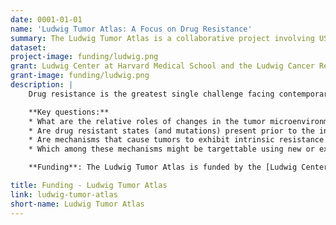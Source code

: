```yaml
---
date: 0001-01-01
name: 'Ludwig Tumor Atlas: A Focus on Drug Resistance'
summary: The Ludwig Tumor Atlas is a collaborative project involving US and European research laboratories that are part of Ludwig Cancer Research Centers and Branches and involves several types of solid cancer. Research at HMS is performed under the auspices of the [Ludwig Center at Harvard Medical School](https://ludwigcenter.hms.harvard.edu/). The overall aim of the Atlas is to investigate the molecular basis of intrinsic and acquired resistance to anti-cancer drugs and to develop disease management strategies and therapies that overcome or avoid such resistance.
dataset:
project-image: funding/ludwig.png
grant: Ludwig Center at Harvard Medical School and the Ludwig Cancer Research Foundation
grant-image: funding/ludwig.png
description: |
    Drug resistance is the greatest single challenge facing contemporary cancer therapy. Despite extraordinary advances in cancer therapeutics, most patients eventually relapse and succumb to disease due to the development of drug resistance. The problem of resistance is complicated by tumor heterogeneity– both within a single tumor and across a population of patients.  Tumors and their microenvironments are also plastic, changing through the course of disease and in response to drugs. High dimensional tissue imaging and single-cell genetics aim to characterize this heterogeneity at multiple spatial and functional scales to improve our understanding of the origins of drug resistance - this understanding is a necessary first step to overcoming resistance in patients. Data are commonly acquired in biopsies from patients prior to and during therapy, and then following relapse. Mouse models of disease are also an important part of this research. An explicit goal of the Ludwig Tumor Atlas is to create and validate image-based clinical tests for next-generation diagnosis and drug development.

    **Key questions:**
    * What are the relative roles of changes in the tumor microenvironment and cancer cells themselves in generating drug resistance?
    * Are drug resistant states (and mutations) present prior to the initiation of therapy or are they induced by therapy?
    * Are mechanisms that cause tumors to exhibit intrinsic resistance (drug insensitivity) similar to the mechanisms that make initially sensitive tumors drug resistant (acquired drug resistance)
    * Which among these mechanisms might be targettable using new or existing drugs?

    **Funding**: The Ludwig Tumor Atlas is funded by the [Ludwig Center at Harvard Medical School](https://ludwigcenter.hms.harvard.edu/) and by a generous gift from the [Ludwig Cancer Research Foundation](http://www.ludwigcancerresearch.org/).

title: Funding - Ludwig Tumor Atlas
link: ludwig-tumor-atlas
short-name: Ludwig Tumor Atlas
---
```

